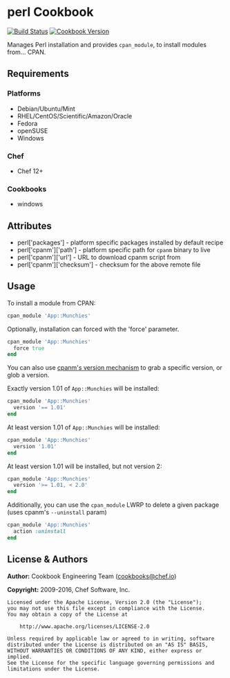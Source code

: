# perl Cookbook

[![Build Status](https://travis-ci.org/chef-cookbooks/perl.svg?branch=master)](http://travis-ci.org/chef-cookbooks/perl) [![Cookbook Version](https://img.shields.io/cookbook/v/perl.svg)](https://supermarket.chef.io/cookbooks/perl)

Manages Perl installation and provides `cpan_module`, to install modules from... CPAN.

## Requirements

### Platforms

- Debian/Ubuntu/Mint
- RHEL/CentOS/Scientific/Amazon/Oracle
- Fedora
- openSUSE
- Windows

### Chef

- Chef 12+

### Cookbooks

- windows

## Attributes

- perl['packages'] - platform specific packages installed by default recipe
- perl['cpanm']['path'] - platform specific path for `cpanm` binary to live
- perl['cpanm']['url'] - URL to download cpanm script from
- perl['cpanm']['checksum'] - checksum for the above remote file

## Usage

To install a module from CPAN:

```ruby
cpan_module 'App::Munchies'
```

Optionally, installation can forced with the 'force' parameter.

```ruby
cpan_module 'App::Munchies'
  force true
end
```

You can also use [cpanm's version mechanism](http://search.cpan.org/~miyagawa/App-cpanminus-1.7027/bin/cpanm#COMMANDS) to grab a specific version, or glob a version.

Exactly version 1.01 of `App::Munchies` will be installed:

```ruby
cpan_module 'App::Munchies'
  version '== 1.01'
end
```

At least version 1.01 of `App::Munchies` will be installed:

```ruby
cpan_module 'App::Munchies'
  version '1.01'
end
```

At least version 1.01 will be installed, but not version 2:

```ruby
cpan_module 'App::Munchies'
  version '>= 1.01, < 2.0'
end
```

Additionally, you can use the `cpan_module` LWRP to delete a given package (uses cpanm's `--uninstall` param)

```ruby
cpan_module 'App::Munchies'
  action :uninstall
end
```

## License & Authors

**Author:** Cookbook Engineering Team ([cookbooks@chef.io](mailto:cookbooks@chef.io))

**Copyright:** 2009-2016, Chef Software, Inc.

```
Licensed under the Apache License, Version 2.0 (the "License");
you may not use this file except in compliance with the License.
You may obtain a copy of the License at

    http://www.apache.org/licenses/LICENSE-2.0

Unless required by applicable law or agreed to in writing, software
distributed under the License is distributed on an "AS IS" BASIS,
WITHOUT WARRANTIES OR CONDITIONS OF ANY KIND, either express or implied.
See the License for the specific language governing permissions and
limitations under the License.
```
